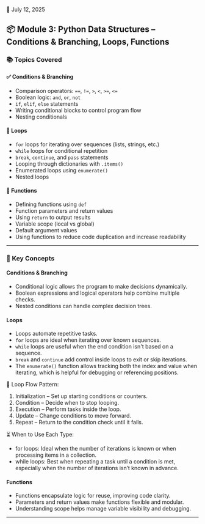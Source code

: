 📅 July 12, 2025  
## 📦 Module 3: Python Data Structures – Conditions & Branching, Loops, Functions  

### 📚 Topics Covered  
#### ✅ Conditions & Branching  
- Comparison operators: `==`, `!=`, `>`, `<`, `>=`, `<=`  
- Boolean logic: `and`, `or`, `not`  
- `if`, `elif`, `else` statements  
- Writing conditional blocks to control program flow  
- Nesting conditionals  

#### 🔁 Loops  
- `for` loops for iterating over sequences (lists, strings, etc.)  
- `while` loops for conditional repetition  
- `break`, `continue`, and `pass` statements  
- Looping through dictionaries with `.items()`  
- Enumerated loops using `enumerate()`  
- Nested loops  

#### 🧩 Functions  
- Defining functions using `def`  
- Function parameters and return values  
- Using `return` to output results  
- Variable scope (local vs global)  
- Default argument values  
- Using functions to reduce code duplication and increase readability  

---

### 🧠 Key Concepts  
#### Conditions & Branching  
- Conditional logic allows the program to make decisions dynamically.  
- Boolean expressions and logical operators help combine multiple checks.  
- Nested conditions can handle complex decision trees.  

#### Loops  
- Loops automate repetitive tasks.  
- `for` loops are ideal when iterating over known sequences.  
- `while` loops are useful when the end condition isn't based on a sequence.  
- `break` and `continue` add control inside loops to exit or skip iterations.  
- The `enumerate()` function allows tracking both the index and value when iterating, which is helpful for debugging or referencing positions.

🔄 Loop Flow Pattern:
1. Initialization – Set up starting conditions or counters.
2. Condition – Decide when to stop looping.
3. Execution – Perform tasks inside the loop.
4. Update – Change conditions to move forward.
5. Repeat – Return to the condition check until it fails.

⏳ When to Use Each Type:
- for loops: Ideal when the number of iterations is known or when processing items in a collection.
- while loops: Best when repeating a task until a condition is met, especially when the number of iterations isn’t known in advance.

#### Functions  
- Functions encapsulate logic for reuse, improving code clarity.  
- Parameters and return values make functions flexible and modular.  
- Understanding scope helps manage variable visibility and debugging.  

---
